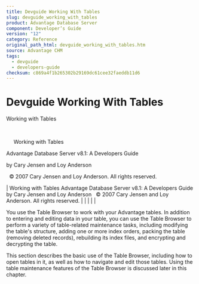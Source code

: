```yaml
---
title: Devguide Working With Tables
slug: devguide_working_with_tables
product: Advantage Database Server
component: Developer’s Guide
version: "12"
category: Reference
original_path_html: devguide_working_with_tables.htm
source: Advantage CHM
tags:
  - devguide
  - developers-guide
checksum: c869a4f1b265302b29169dc61cee32faeddb11d6
---
```


# Devguide Working With Tables

Working with Tables

 

     Working with Tables

Advantage Database Server v8.1: A Developers Guide

by Cary Jensen and Loy Anderson

  © 2007 Cary Jensen and Loy Anderson. All rights reserved.

| Working with Tables  Advantage Database Server v8.1: A Developers Guide  by Cary Jensen and Loy Anderson    © 2007 Cary Jensen and Loy Anderson. All rights reserved. |  |  |  |  |

You use the Table Browser to work with your Advantage tables. In addition to entering and editing data in your table, you can use the Table Browser to perform a variety of table-related maintenance tasks, including modifying the table's structure, adding one or more index orders, packing the table (removing deleted records), rebuilding its index files, and encrypting and decrypting the table.

This section describes the basic use of the Table Browser, including how to open tables in it, as well as how to navigate and edit those tables. Using the table maintenance features of the Table Browser is discussed later in this chapter.
